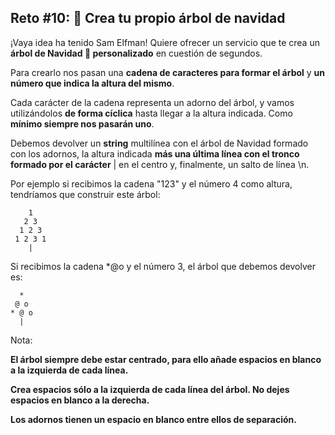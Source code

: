 ## Reto #10: 🎄 Crea tu propio árbol de navidad

¡Vaya idea ha tenido Sam Elfman! Quiere ofrecer un servicio que te crea un **árbol de Navidad 🎄 personalizado** en cuestión de segundos.

Para crearlo nos pasan una **cadena de caracteres para formar el árbol** y **un número que indica la altura del mismo**.

Cada carácter de la cadena representa un adorno del árbol, y vamos utilizándolos **de forma cíclica** hasta llegar a la altura indicada. Como **mínimo siempre nos pasarán uno**.

Debemos devolver un **string** multilínea con el árbol de Navidad formado con los adornos, la altura indicada **más una última línea con el tronco formado por el carácter** | en el centro y, finalmente, un salto de línea \n.

Por ejemplo si recibimos la cadena "123" y el número 4 como altura, tendríamos que construir este árbol:

```
    1
   2 3
  1 2 3
 1 2 3 1
    |
```

Si recibimos la cadena *@o y el número 3, el árbol que debemos devolver es:
```
  *
 @ o
* @ o
  |
```

Nota:

**El árbol siempre debe estar centrado, para ello añade espacios en blanco a la izquierda de cada línea.**

**Crea espacios sólo a la izquierda de cada línea del árbol. No dejes espacios en blanco a la derecha.**

**Los adornos tienen un espacio en blanco entre ellos de separación.**